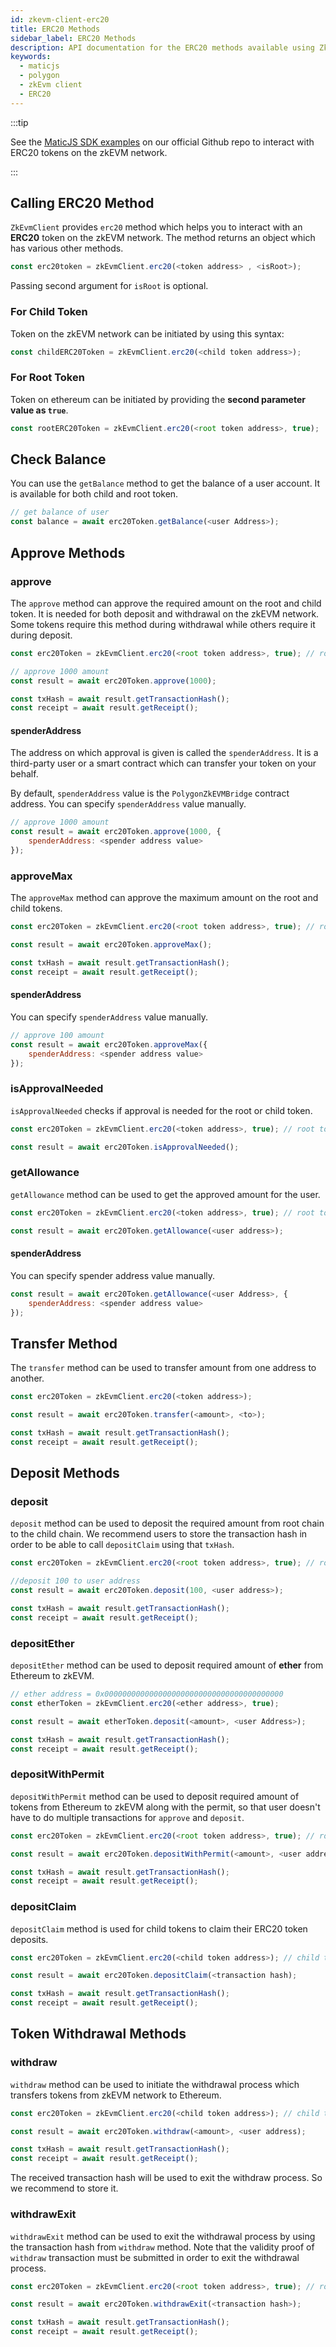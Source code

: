 ```yaml
---
id: zkevm-client-erc20
title: ERC20 Methods
sidebar_label: ERC20 Methods
description: API documentation for the ERC20 methods available using ZkEvmClient on the Polygon zkEVM network.
keywords:
  - maticjs
  - polygon
  - zkEvm client
  - ERC20
---
```


:::tip

See the [<ins>MaticJS SDK examples</ins>](https://github.com/maticnetwork/matic.js/tree/master/examples/zkEvm/erc20) on our official Github repo to interact with ERC20 tokens on the zkEVM network.

:::

## Calling ERC20 Method

`ZkEvmClient` provides `erc20` method which helps you to interact with an **ERC20** token on the zkEVM network. The method returns an object which has various other methods.

```js
const erc20token = zkEvmClient.erc20(<token address> , <isRoot>);
```

Passing second argument for `isRoot` is optional.

### For Child Token

Token on the zkEVM network can be initiated by using this syntax:

```js
const childERC20Token = zkEvmClient.erc20(<child token address>);
```

### For Root Token

Token on ethereum can be initiated by providing the **second parameter value as `true`**.

```js
const rootERC20Token = zkEvmClient.erc20(<root token address>, true);
```

## Check Balance

You can use the `getBalance` method to get the balance of a user account. It is available for both child and root token.

```js
// get balance of user
const balance = await erc20Token.getBalance(<user Address>);
```

## Approve Methods

### approve

The `approve` method can approve the required amount on the root and child token. It is needed for both deposit and withdrawal on the zkEVM network. Some tokens require this method during withdrawal while others require it during deposit.

```js
const erc20Token = zkEvmClient.erc20(<root token address>, true); // root token

// approve 1000 amount
const result = await erc20Token.approve(1000);

const txHash = await result.getTransactionHash();
const receipt = await result.getReceipt();
```

#### spenderAddress

The address on which approval is given is called the `spenderAddress`. It is a third-party user or a smart contract which can transfer your token on your behalf.

By default, `spenderAddress` value is the `PolygonZkEVMBridge` contract address. You can specify `spenderAddress` value manually.

```js
// approve 1000 amount
const result = await erc20Token.approve(1000, {
    spenderAddress: <spender address value>
});
```

### approveMax

The `approveMax` method can approve the maximum amount on the root and child tokens.

```js
const erc20Token = zkEvmClient.erc20(<root token address>, true); // root token

const result = await erc20Token.approveMax();

const txHash = await result.getTransactionHash();
const receipt = await result.getReceipt();
```

#### spenderAddress

You can specify `spenderAddress` value manually.

```js
// approve 100 amount
const result = await erc20Token.approveMax({
    spenderAddress: <spender address value>
});
```

### isApprovalNeeded

`isApprovalNeeded` checks if approval is needed for the root or child token.

```js
const erc20Token = zkEvmClient.erc20(<token address>, true); // root token

const result = await erc20Token.isApprovalNeeded();
```

### getAllowance

`getAllowance` method can be used to get the approved amount for the user.

```js
const erc20Token = zkEvmClient.erc20(<token address>, true); // root token

const result = await erc20Token.getAllowance(<user address>);
```

#### spenderAddress

You can specify spender address value manually.

```js
const result = await erc20Token.getAllowance(<user Address>, {
    spenderAddress: <spender address value>
});
```

## Transfer Method

The `transfer` method can be used to transfer amount from one address to another.

```js
const erc20Token = zkEvmClient.erc20(<token address>);

const result = await erc20Token.transfer(<amount>, <to>);

const txHash = await result.getTransactionHash();
const receipt = await result.getReceipt();
```

## Deposit Methods

### deposit

`deposit` method can be used to deposit the required amount from root chain to the child chain. We recommend users to store the transaction hash in order to be able to call `depositClaim` using that `txHash`.

```js
const erc20Token = zkEvmClient.erc20(<root token address>, true); // root token

//deposit 100 to user address
const result = await erc20Token.deposit(100, <user address>);

const txHash = await result.getTransactionHash();
const receipt = await result.getReceipt();
```

### depositEther

`depositEther` method can be used to deposit required amount of **ether** from Ethereum to zkEVM.

```js
// ether address = 0x0000000000000000000000000000000000000000
const etherToken = zkEvmClient.erc20(<ether address>, true);

const result = await etherToken.deposit(<amount>, <user Address>);

const txHash = await result.getTransactionHash();
const receipt = await result.getReceipt();
```

### depositWithPermit

`depositWithPermit` method can be used to deposit required amount of tokens from Ethereum to zkEVM along with the permit, so that user doesn't have to do multiple transactions for `approve` and `deposit`.

```js
const erc20Token = zkEvmClient.erc20(<root token address>, true); // root token

const result = await erc20Token.depositWithPermit(<amount>, <user address>);

const txHash = await result.getTransactionHash();
const receipt = await result.getReceipt();
```

### depositClaim

`depositClaim` method is used for child tokens to claim their ERC20 token deposits.

```js
const erc20Token = zkEvmClient.erc20(<child token address>); // child token

const result = await erc20Token.depositClaim(<transaction hash);

const txHash = await result.getTransactionHash();
const receipt = await result.getReceipt();
```

## Token Withdrawal Methods

### withdraw

`withdraw` method can be used to initiate the withdrawal process which transfers tokens from zkEVM network to Ethereum.

```js
const erc20Token = zkEvmClient.erc20(<child token address>); // child token

const result = await erc20Token.withdraw(<amount>, <user address);

const txHash = await result.getTransactionHash();
const receipt = await result.getReceipt();
```

The received transaction hash will be used to exit the withdraw process. So we recommend to store it.

### withdrawExit

`withdrawExit` method can be used to exit the withdrawal process by using the transaction hash from `withdraw` method. Note that the validity proof of `withdraw` transaction must be submitted in order to exit the withdrawal process.

```js
const erc20Token = zkEvmClient.erc20(<root token address>, true); // root token

const result = await erc20Token.withdrawExit(<transaction hash>);

const txHash = await result.getTransactionHash();
const receipt = await result.getReceipt();
```

